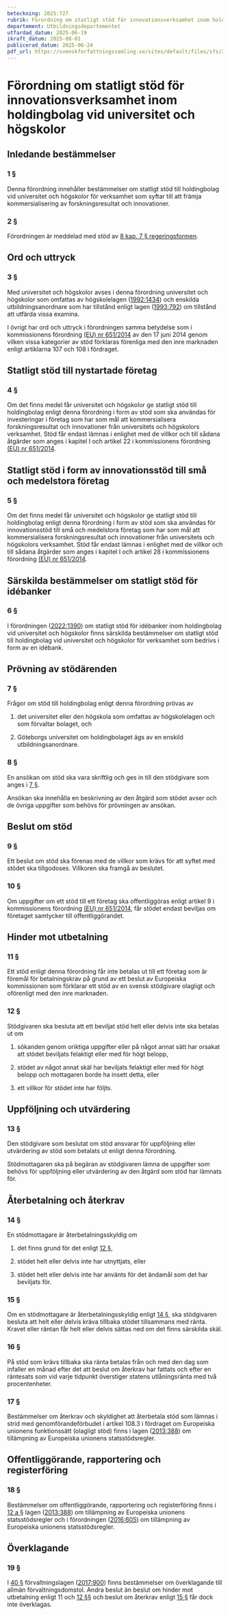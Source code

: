 ```yaml
---
beteckning: 2025:727
rubrik: Förordning om statligt stöd för innovationsverksamhet inom holdingbolag vid universitet och högskolor
departement: Utbildningsdepartementet
utfardad_datum: 2025-06-19
ikraft_datum: 2025-08-01
publicerad_datum: 2025-06-24
pdf_url: https://svenskforfattningssamling.se/sites/default/files/sfs/2025-06/SFS2025-727.pdf
---
```


# Förordning om statligt stöd för innovationsverksamhet inom holdingbolag vid universitet och högskolor

## Inledande bestämmelser

### 1 §

Denna förordning innehåller bestämmelser om statligt stöd till holdingbolag vid universitet och högskolor för verksamhet som syftar till att främja kommersialisering av forskningsresultat och innovationer.

### 2 §

Förordningen är meddelad med stöd av [8 kap. 7 § regeringsformen](https://selex.se/eli/sfs/1974/152#kap8.7).

## Ord och uttryck

### 3 §

Med universitet och högskolor avses i denna förordning universitet och högskolor som omfattas av högskolelagen ([1992:1434](https://selex.se/eli/sfs/1992/1434)) och enskilda utbildningsanordnare som har tillstånd enligt lagen ([1993:792](https://selex.se/eli/sfs/1993/792)) om tillstånd att utfärda vissa examina.

I övrigt har ord och uttryck i förordningen samma betydelse som i kommissionens förordning [(EU) nr 651/2014](https://eur-lex.europa.eu/legal-content/SV/ALL/?uri=celex%3A32014R0651) av den 17 juni 2014 genom vilken vissa kategorier av stöd förklaras förenliga med den inre marknaden enligt artiklarna 107 och 108 i fördraget.

## Statligt stöd till nystartade företag

### 4 §

Om det finns medel får universitet och högskolor ge statligt stöd till holdingbolag enligt denna förordning i form av stöd som ska användas för investeringar i företag som har som mål att kommersialisera forskningsresultat och innovationer från universitets och högskolors verksamhet. Stöd får endast lämnas i enlighet med de villkor och till sådana åtgärder som anges i kapitel I och artikel 22 i kommissionens förordning [(EU) nr 651/2014](https://eur-lex.europa.eu/legal-content/SV/ALL/?uri=celex%3A32014R0651).

## Statligt stöd i form av innovationsstöd till små och medelstora företag

### 5 §

Om det finns medel får universitet och högskolor ge statligt stöd till holdingbolag enligt denna förordning i form av stöd som ska användas för innovationsstöd till små och medelstora företag som har som mål att kommersialisera forskningsresultat och innovationer från universitets och högskolors verksamhet. Stöd får endast lämnas i enlighet med de villkor och till sådana åtgärder som anges i kapitel I och artikel 28 i kommissionens förordning [(EU) nr 651/2014](https://eur-lex.europa.eu/legal-content/SV/ALL/?uri=celex%3A32014R0651).

## Särskilda bestämmelser om statligt stöd för idébanker

### 6 §

I förordningen ([2022:1390](https://selex.se/eli/sfs/2022/1390)) om statligt stöd för idébanker inom holdingbolag vid universitet och högskolor finns särskilda bestämmelser om statligt stöd till holdingbolag vid universitet och högskolor för verksamhet som bedrivs i form av en idébank.

## Prövning av stödärenden

### 7 §

Frågor om stöd till holdingbolag enligt denna förordning prövas av

1. det universitet eller den högskola som omfattas av högskolelagen och som förvaltar bolaget, och

2. Göteborgs universitet om holdingbolaget ägs av en enskild utbildningsanordnare.

### 8 §

En ansökan om stöd ska vara skriftlig och ges in till den stödgivare som anges i [7 §](#7).

Ansökan ska innehålla en beskrivning av den åtgärd som stödet avser och de övriga uppgifter som behövs för prövningen av ansökan.

## Beslut om stöd

### 9 §

Ett beslut om stöd ska förenas med de villkor som krävs för att syftet med stödet ska tillgodoses. Villkoren ska framgå av beslutet.

### 10 §

Om uppgifter om ett stöd till ett företag ska offentliggöras enligt artikel 9 i kommissionens förordning [(EU) nr 651/2014](https://eur-lex.europa.eu/legal-content/SV/ALL/?uri=celex%3A32014R0651), får stödet endast beviljas om företaget samtycker till offentliggörandet.

## Hinder mot utbetalning

### 11 §

Ett stöd enligt denna förordning får inte betalas ut till ett företag som är föremål för betalningskrav på grund av ett beslut av Europeiska kommissionen som förklarar ett stöd av en svensk stödgivare olagligt och oförenligt med den inre marknaden.

### 12 §

Stödgivaren ska besluta att ett beviljat stöd helt eller delvis inte ska betalas ut om

1. sökanden genom oriktiga uppgifter eller på något annat sätt har orsakat att stödet beviljats felaktigt eller med för högt belopp,

2. stödet av något annat skäl har beviljats felaktigt eller med för högt belopp och mottagaren borde ha insett detta, eller

3. ett villkor för stödet inte har följts.

## Uppföljning och utvärdering

### 13 §

Den stödgivare som beslutat om stöd ansvarar för uppföljning eller utvärdering av stöd som betalats ut enligt denna förordning.

Stödmottagaren ska på begäran av stödgivaren lämna de uppgifter som behövs för uppföljning eller utvärdering av den åtgärd som stöd har lämnats för.

## Återbetalning och återkrav

### 14 §

En stödmottagare är återbetalningsskyldig om

1. det finns grund för det enligt [12 §](#12),

2. stödet helt eller delvis inte har utnyttjats, eller

3. stödet helt eller delvis inte har använts för det ändamål som det har beviljats för.

### 15 §

Om en stödmottagare är återbetalningsskyldig enligt [14 §](#14), ska stödgivaren besluta att helt eller delvis kräva tillbaka stödet tillsammans med ränta. Kravet eller räntan får helt eller delvis sättas ned om det finns särskilda skäl.

### 16 §

På stöd som krävs tillbaka ska ränta betalas från och med den dag som infaller en månad efter det att beslut om återkrav har fattats och efter en räntesats som vid varje tidpunkt överstiger statens utlåningsränta med två procentenheter.

### 17 §

Bestämmelser om återkrav och skyldighet att återbetala stöd som lämnas i strid med genomförandeförbudet i artikel 108.3 i fördraget om Europeiska unionens funktionssätt (olagligt stöd) finns i lagen ([2013:388](https://selex.se/eli/sfs/2013/388)) om tillämpning av Europeiska unionens statsstödsregler.

## Offentliggörande, rapportering och registerföring

### 18 §

Bestämmelser om offentliggörande, rapportering och registerföring finns i [12 a §](#12a) lagen ([2013:388](https://selex.se/eli/sfs/2013/388)) om tillämpning av Europeiska unionens statsstödsregler och i förordningen ([2016:605](https://selex.se/eli/sfs/2016/605)) om tillämpning av Europeiska unionens statsstödsregler.

## Överklagande

### 19 §

I [40 §](#40) förvaltningslagen ([2017:900](https://selex.se/eli/sfs/2017/900)) finns bestämmelser om överklagande till allmän förvaltningsdomstol. Andra beslut än beslut om hinder mot utbetalning enligt 11 och [12 §](#12)§ och beslut om återkrav enligt [15 §](#15) får dock inte överklagas.